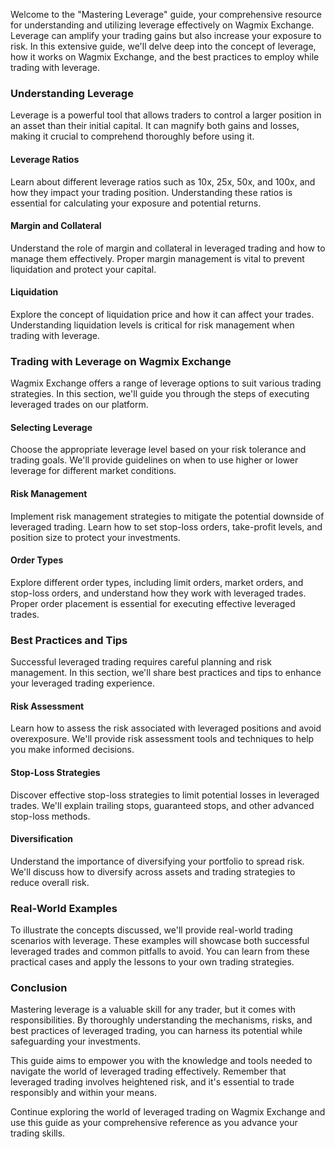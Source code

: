 Welcome to the "Mastering Leverage" guide, your comprehensive resource for understanding and utilizing leverage effectively on Wagmix Exchange. Leverage can amplify your trading gains but also increase your exposure to risk. In this extensive guide, we'll delve deep into the concept of leverage, how it works on Wagmix Exchange, and the best practices to employ while trading with leverage.

### Understanding Leverage

Leverage is a powerful tool that allows traders to control a larger position in an asset than their initial capital. It can magnify both gains and losses, making it crucial to comprehend thoroughly before using it. 

#### Leverage Ratios

Learn about different leverage ratios such as 10x, 25x, 50x, and 100x, and how they impact your trading position. Understanding these ratios is essential for calculating your exposure and potential returns.

#### Margin and Collateral

Understand the role of margin and collateral in leveraged trading and how to manage them effectively. Proper margin management is vital to prevent liquidation and protect your capital.

#### Liquidation

Explore the concept of liquidation price and how it can affect your trades. Understanding liquidation levels is critical for risk management when trading with leverage.

### Trading with Leverage on Wagmix Exchange

Wagmix Exchange offers a range of leverage options to suit various trading strategies. In this section, we'll guide you through the steps of executing leveraged trades on our platform.

#### Selecting Leverage

Choose the appropriate leverage level based on your risk tolerance and trading goals. We'll provide guidelines on when to use higher or lower leverage for different market conditions.

#### Risk Management

Implement risk management strategies to mitigate the potential downside of leveraged trading. Learn how to set stop-loss orders, take-profit levels, and position size to protect your investments.

#### Order Types

Explore different order types, including limit orders, market orders, and stop-loss orders, and understand how they work with leveraged trades. Proper order placement is essential for executing effective leveraged trades.

### Best Practices and Tips

Successful leveraged trading requires careful planning and risk management. In this section, we'll share best practices and tips to enhance your leveraged trading experience.

#### Risk Assessment

Learn how to assess the risk associated with leveraged positions and avoid overexposure. We'll provide risk assessment tools and techniques to help you make informed decisions.

#### Stop-Loss Strategies

Discover effective stop-loss strategies to limit potential losses in leveraged trades. We'll explain trailing stops, guaranteed stops, and other advanced stop-loss methods.

#### Diversification

Understand the importance of diversifying your portfolio to spread risk. We'll discuss how to diversify across assets and trading strategies to reduce overall risk.

### Real-World Examples

To illustrate the concepts discussed, we'll provide real-world trading scenarios with leverage. These examples will showcase both successful leveraged trades and common pitfalls to avoid. You can learn from these practical cases and apply the lessons to your own trading strategies.

### Conclusion

Mastering leverage is a valuable skill for any trader, but it comes with responsibilities. By thoroughly understanding the mechanisms, risks, and best practices of leveraged trading, you can harness its potential while safeguarding your investments.

This guide aims to empower you with the knowledge and tools needed to navigate the world of leveraged trading effectively. Remember that leveraged trading involves heightened risk, and it's essential to trade responsibly and within your means.

Continue exploring the world of leveraged trading on Wagmix Exchange and use this guide as your comprehensive reference as you advance your trading skills.

